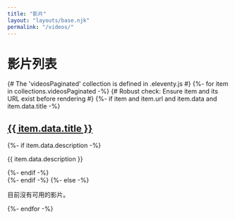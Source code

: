 ```yaml
---
title: "影片"
layout: "layouts/base.njk"
permalink: "/videos/"
---
```


<h1>影片列表</h1>

<div class="video-list">
  {# The 'videosPaginated' collection is defined in .eleventy.js #}
  {%- for item in collections.videosPaginated -%}
    {# Robust check: Ensure item and its URL exist before rendering #}
    {%- if item and item.url and item.data and item.data.title -%}
      <div class="video-item">
        <h2>
          <a href="{{ item.url | url }}">
            {{ item.data.title }}
          </a>
        </h2>
        {%- if item.data.description -%}
          <p>{{ item.data.description }}</p>
        {%- endif -%}
      </div>
    {%- endif -%}
  {%- else -%}
    <p>目前沒有可用的影片。</p>
  {%- endfor -%}
</div>